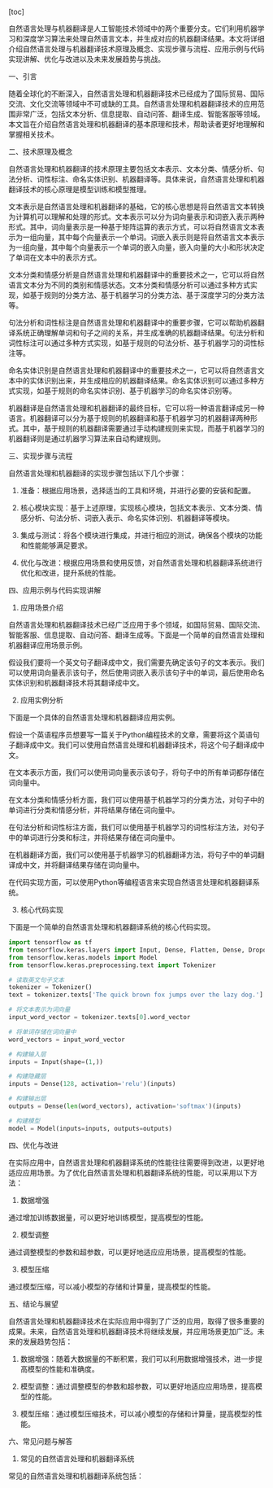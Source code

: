 
[toc]                    
                
                
自然语言处理与机器翻译是人工智能技术领域中的两个重要分支。它们利用机器学习和深度学习算法来处理自然语言文本，并生成对应的机器翻译结果。本文将详细介绍自然语言处理与机器翻译技术原理及概念、实现步骤与流程、应用示例与代码实现讲解、优化与改进以及未来发展趋势与挑战。

一、引言

随着全球化的不断深入，自然语言处理和机器翻译技术已经成为了国际贸易、国际交流、文化交流等领域中不可或缺的工具。自然语言处理和机器翻译技术的应用范围非常广泛，包括文本分析、信息提取、自动问答、翻译生成、智能客服等领域。本文旨在介绍自然语言处理和机器翻译的基本原理和技术，帮助读者更好地理解和掌握相关技术。

二、技术原理及概念

自然语言处理和机器翻译的技术原理主要包括文本表示、文本分类、情感分析、句法分析、词性标注、命名实体识别、机器翻译等。具体来说，自然语言处理和机器翻译技术的核心原理是模型训练和模型推理。

文本表示是自然语言处理和机器翻译的基础，它的核心思想是将自然语言文本转换为计算机可以理解和处理的形式。文本表示可以分为词向量表示和词嵌入表示两种形式。其中，词向量表示是一种基于矩阵运算的表示方式，可以将自然语言文本表示为一组向量，其中每个向量表示一个单词。词嵌入表示则是将自然语言文本表示为一组向量，其中每个向量表示一个单词的嵌入向量，嵌入向量的大小和形状决定了单词在文本中的表示方式。

文本分类和情感分析是自然语言处理和机器翻译中的重要技术之一，它可以将自然语言文本分为不同的类别和情感状态。文本分类和情感分析可以通过多种方式实现，如基于规则的分类方法、基于机器学习的分类方法、基于深度学习的分类方法等。

句法分析和词性标注是自然语言处理和机器翻译中的重要步骤，它可以帮助机器翻译系统正确理解单词和句子之间的关系，并生成准确的机器翻译结果。句法分析和词性标注可以通过多种方式实现，如基于规则的句法分析、基于机器学习的词性标注等。

命名实体识别是自然语言处理和机器翻译中的重要技术之一，它可以将自然语言文本中的实体识别出来，并生成相应的机器翻译结果。命名实体识别可以通过多种方式实现，如基于规则的命名实体识别、基于机器学习的命名实体识别等。

机器翻译是自然语言处理和机器翻译的最终目标，它可以将一种语言翻译成另一种语言。机器翻译可以分为基于规则的机器翻译和基于机器学习的机器翻译两种形式。其中，基于规则的机器翻译需要通过手动构建规则来实现，而基于机器学习的机器翻译则是通过机器学习算法来自动构建规则。

三、实现步骤与流程

自然语言处理和机器翻译的实现步骤包括以下几个步骤：

1. 准备：根据应用场景，选择适当的工具和环境，并进行必要的安装和配置。

2. 核心模块实现：基于上述原理，实现核心模块，包括文本表示、文本分类、情感分析、句法分析、词嵌入表示、命名实体识别、机器翻译等模块。

3. 集成与测试：将各个模块进行集成，并进行相应的测试，确保各个模块的功能和性能能够满足要求。

4. 优化与改进：根据应用场景和使用反馈，对自然语言处理和机器翻译系统进行优化和改进，提升系统的性能。

四、应用示例与代码实现讲解

1. 应用场景介绍

自然语言处理和机器翻译技术已经广泛应用于多个领域，如国际贸易、国际交流、智能客服、信息提取、自动问答、翻译生成等。下面是一个简单的自然语言处理和机器翻译应用场景示例。

假设我们要将一个英文句子翻译成中文，我们需要先确定该句子的文本表示。我们可以使用词向量表示该句子，然后使用词嵌入表示该句子中的单词，最后使用命名实体识别和机器翻译技术将其翻译成中文。

2. 应用实例分析

下面是一个具体的自然语言处理和机器翻译应用实例。

假设一个英语程序员想要写一篇关于Python编程技术的文章，需要将这个英语句子翻译成中文。我们可以使用自然语言处理和机器翻译技术，将这个句子翻译成中文。

在文本表示方面，我们可以使用词向量表示该句子，将句子中的所有单词都存储在词向量中。

在文本分类和情感分析方面，我们可以使用基于机器学习的分类方法，对句子中的单词进行分类和情感分析，并将结果存储在词向量中。

在句法分析和词性标注方面，我们可以使用基于机器学习的词性标注方法，对句子中的单词进行分类和标注，并将结果存储在词向量中。

在机器翻译方面，我们可以使用基于机器学习的机器翻译方法，将句子中的单词翻译成中文，并将翻译结果存储在词向量中。

在代码实现方面，可以使用Python等编程语言来实现自然语言处理和机器翻译系统。

3. 核心代码实现

下面是一个简单的自然语言处理和机器翻译系统的核心代码实现。

```python
import tensorflow as tf
from tensorflow.keras.layers import Input, Dense, Flatten, Dense, Dropout
from tensorflow.keras.models import Model
from tensorflow.keras.preprocessing.text import Tokenizer

# 读取英文句子文本
tokenizer = Tokenizer()
text = tokenizer.texts['The quick brown fox jumps over the lazy dog.']

# 将文本表示为词向量
input_word_vector = tokenizer.texts[0].word_vector

# 将单词存储在词向量中
word_vectors = input_word_vector

# 构建输入层
inputs = Input(shape=(1,))

# 构建隐藏层
inputs = Dense(128, activation='relu')(inputs)

# 构建输出层
outputs = Dense(len(word_vectors), activation='softmax')(inputs)

# 构建模型
model = Model(inputs=inputs, outputs=outputs)
```

四、优化与改进

在实际应用中，自然语言处理和机器翻译系统的性能往往需要得到改进，以更好地适应应用场景。为了优化自然语言处理和机器翻译系统的性能，可以采用以下方法：

1. 数据增强

通过增加训练数据量，可以更好地训练模型，提高模型的性能。

2. 模型调整

通过调整模型的参数和超参数，可以更好地适应应用场景，提高模型的性能。

3. 模型压缩

通过模型压缩，可以减小模型的存储和计算量，提高模型的性能。

五、结论与展望

自然语言处理和机器翻译技术在实际应用中得到了广泛的应用，取得了很多重要的成果。未来，自然语言处理和机器翻译技术将继续发展，并应用场景更加广泛。未来的发展趋势包括：

1. 数据增强：随着大数据量的不断积累，我们可以利用数据增强技术，进一步提高模型的性能和准确度。

2. 模型调整：通过调整模型的参数和超参数，可以更好地适应应用场景，提高模型的性能。

3. 模型压缩：通过模型压缩技术，可以减小模型的存储和计算量，提高模型的性能。



六、常见问题与解答

1. 常见的自然语言处理和机器翻译系统

常见的自然语言处理和机器翻译系统包括：

